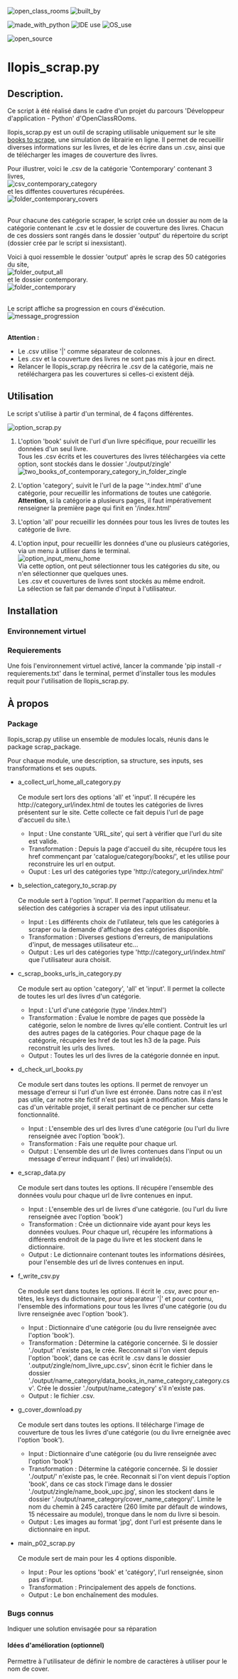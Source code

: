 ![open_class_rooms](https://img.shields.io/badge/OpenClassRooms-Project02-limegreen?labelColor=blueviolet&style=plastic)
![built_by](https://img.shields.io/badge/Built%20by-Developers%20%3Cgeoffrey_ll%3E-black?labelColor=orange&style=plastic)

![made_with_python](https://img.shields.io/badge/Made%20With-Python-darkgreen?logo=python&labelColor=red&style=plastic)
![IDE use](https://img.shields.io/badge/IDE%20use-PyCharm-darkgreen?logo=pycharm&labelColor=red&style=plastic)
![OS_use](https://img.shields.io/badge/OS%20use-Windows-blue?labelColor=red&style=plastic&logo=windows)

![open_source](https://img.shields.io/badge/licence-libre-darkkhaki?labelColor=red&style=plastic)


# llopis_scrap.py #

## Description. ##

Ce script à été réalisé dans le cadre d'un projet du parcours 'Développeur d'application - Python' d'OpenClassROoms.

llopis_scrap.py est un outil de scraping utilisable uniquement sur le site [books to scrape](http://books.toscrape.com/), une simulation de librairie en ligne. Il permet de recueillir diverses informations sur les livres, et de les écrire dans un .csv, ainsi que de télécharger les images de couverture des livres.

Pour illustrer, voici le .csv de la catégorie 'Contemporary' contenant 3 livres,\
![csv_contemporary_category](readme/csv_contemporary.jpg)\
et les diffentes couvertures récupérées.\
![folder_contemporary_covers](readme/folder_contemporary_covers.jpg)

\
Pour chacune des catégorie scraper, le script crée un dossier au nom de la catégorie contenant le .csv et le dossier de couverture des livres. Chacun de ces dossiers sont rangés dans le dossier 'output' du répertoire du script (dossier crée par le script si inexsistant).

Voici à quoi ressemble le dossier 'output' après le scrap des 50 catégories du site,\
![folder_output_all](readme/folder_output_all.jpg)\
et le dossier contemporary.\
![folder_contemporary](readme/folder_contemporary.jpg)

\
Le script affiche sa progression en cours d'éxécution.\
![message_progression](readme/message_progression.jpg)

\
**Attention :**
- Le .csv utilise '|' comme séparateur de colonnes.
- Les .csv et la couverture des livres ne sont pas mis à jour en direct.
- Relancer le llopis_scrap.py réécrira le .csv de la catégorie, mais ne retéléchargera pas les couvertures si celles-ci existent déjà. 


## Utilisation ##

Le script s'utilise à partir d'un terminal, de 4 façons différentes.

![option_scrap.py](readme/option_scrap.py.jpg)
1. L'option 'book' suivit de l'url d'un livre spécifique, pour recueillir les données d'un seul livre.\
Tous les .csv écrits et les couvertures des livres téléchargées via cette option, sont stockés dans le dossier './output/zingle'\
![two_books_of_contemporary_category_in_folder_zingle](readme/two_books_of_contemporary_category_in_folder_zingle.jpg)

2. L'option 'category', suivit le l'url de la page '^.index.html' d'une catégorie, pour recueillir les informations de toutes une catégorie.\
 **Attention**, si la catégorie a plusieurs pages, il faut impérativement renseigner la première page qui finit en '/index.html'
 
3. L'option 'all' pour recueillir les données pour tous les livres de toutes les catégorie de livre.

4. L'option input, pour recueillir les données d'une ou plusieurs catégories, via un menu à utiliser dans le terminal. \
![option_input_menu_home](readme/option_input_menu_home.jpg)\
Via cette option, ont peut sélectionner tous les catégories du site, ou n'en sélectionner que quelques unes.\
Les .csv et couvertures de livres sont stockés au même endroit.\
La sélection se fait par demande d'input à l'utilisateur.


## Installation ##

### Environnement virtuel ###

### Requierements ###

Une fois l'environnement virtuel activé, lancer la commande 'pip install -r requierements.txt' dans le terminal, permet d'installer tous les modules requit pour l'utilisation de llopis_scrap.py.


## À propos ##

### Package ###

llopis_scrap.py utilise un ensemble de modules locals, réunis dans le package scrap_package.

Pour chaque module, une description, sa structure, ses inputs, ses transformations et ses ouputs.

- a_collect_url_home_all_category.py\
\
Ce module sert lors des options 'all' et 'input'. Il récupére les http://category_url/index.html de toutes les catégories de livres présentent sur le site. Cette collecte ce fait depuis l'url de page d'accueil du site.\
    - Input : Une constante 'URL_site', qui sert à vérifier que l'url du site est valide.
    - Transformation : Depuis la page d'accueil du site, récupére tous les href commençant par 'catalogue/category/books/', et les utilise pour reconstruire les url en output.
    - Ouput : Les url des catégories type 'http://category_url/index.html'

- b_selection_category_to_scrap.py\
\
Ce module sert à l'option 'input'. Il permet l'apparition du menu et la sélection des catégories à scraper via des input utilisateur.
    - Input : Les différents choix de l'utilateur, tels que les catégories à scraper ou la demande d'affichage des catégories disponible.
    - Transformation : Diverses gestions d'erreurs, de manipulations d'input, de messages utilisateur etc…
    - Output : Les url des catégories type 'http://category_url/index.html' que l'utilisateur aura choisit.

- c_scrap_books_urls_in_category.py\
\
Ce module sert au option 'category', 'all' et 'input'. Il permet la collecte de toutes les url des livres d'un catégorie.
    - Input : L'url d'une catégorie (type '/index.html')
    - Transformation : Évalue le nombre de pages que possède la catégorie, selon le nombre de livres qu'elle contient. Contruit les url des autres pages de la catégories. Pour chaque page de la catégorie, récupére les href de tout les h3 de la page. Puis reconstruit les urls des livres.
    - Output : Toutes les url des livres de la catégorie donnée en input.

- d_check_url_books.py\
\
Ce module sert dans toutes les options. Il permet de renvoyer un message d'erreur si l'url d'un livre est érronée. Dans notre cas il n'est pas utile, car notre site fictif n'est pas sujet à modification. Mais dans le cas d'un véritable projet, il serait pertinant de ce pencher sur cette fonctionnalité.
    - Input : L'ensemble des url des livres d'une catégorie (ou l'url du livre renseignée avec l'option 'book').
    - Transformation : Fais une requête pour chaque url.
    - Output : L'ensemble des url de livres contenues dans l'input ou un message d'erreur indiquant l' (les) url invalide(s).

- e_scrap_data.py\
\
Ce module sert dans toutes les options. Il récupére l'ensemble des données voulu pour chaque url de livre contenues en input.
    - Input : L'ensemble des url de livres d'une catégorie. (ou l'url du livre renseignée avec l'option 'book') 
    - Transformation : Crée un dictionnaire vide ayant pour keys les données voulues. Pour chaque url, récupére les informations à différents endroit de la page du livre et les stockent dans le dictionnaire.
    - Output : Le dictionnaire contenant toutes les informations désirées, pour l'ensemble des url de livres contenues en input.

- f_write_csv.py\
\
Ce module sert dans toutes les options. Il écrit le .csv, avec pour en-têtes, les keys du dictionnaire, pour séparateur '|' et pour contenu, l'ensemble des informations pour tous les livres d'une catégorie (ou du livre renseignée avec l'option 'book').
    - Input : Dictionnaire d'une catégorie (ou du livre renseignée avec l'option 'book').
    - Transformation : Détermine la catégorie concernée. Si le dossier './output' n'existe pas, le crée. Recconnait si l'on vient depuis l'option 'book', dans ce cas écrit le .csv dans le dossier '.output/zingle/nom_livre_upc.csv', sinon écrit le fichier dans le dossier './output/name_category/data_books_in_name_category_category.csv'. Crée le dossier './output/name_category' s'il n'existe pas.
    - Output : le fichier .csv.

- g_cover_download.py\
\
Ce module sert dans toutes les options. Il télécharge l'image de couverture de tous les livres d'une catégorie (ou du livre erneignée avec l'option 'book').
    - Input : Dictionnaire d'une catégorie (ou du livre renseignée avec l'option 'book')
    - Transformation : Détermine la catégorie concernée. Si le dossier './output/' n'existe pas, le crée. Reconnait si l'on vient depuis l'option 'book', dans ce cas stock l'image dans le dossier './output/zingle/name_book_upc.jpg', sinon les stockent dans le dossier './output/name_category/cover_name_category/'. Limite le nom du chemin à 245 caractère (260 limite par défault de windows, 15 nécessaire au module), tronque dans le nom du livre si besoin.
    - Output : Les images au format 'jpg',  dont l'url est présente dans le dictionnaire en input.

- main_p02_scrap.py\
\
Ce module sert de main pour les 4 options disponible.
    - Input : Pour les options 'book' et 'catégory', l'url renseignée, sinon pas d'input.
    - Transformation : Principalement des appels de fonctions.
    - Output : Le bon enchaînement des modules.



### Bugs connus ###
Indiquer une solution envisagée pour sa réparation

#### Idées d'amélioration (optionnel) ###
Permettre à l'utilisateur de définir le nombre de caractères à utiliser
pour le nom de cover.

